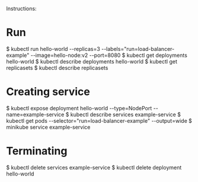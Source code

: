 Instructions:

# Run
$ kubectl run hello-world --replicas=3 --labels="run=load-balancer-example" --image=hello-node:v2 --port=8080
$ kubectl get deployments hello-world
$ kubectl describe deployments hello-world
$ kubectl get replicasets
$ kubectl describe replicasets

# Creating service
$ kubectl expose deployment hello-world --type=NodePort --name=example-service
$ kubectl describe services example-service
$ kubectl get pods --selector="run=load-balancer-example" --output=wide
$ minikube service example-service

# Terminating
$ kubectl delete services example-service
$ kubectl delete deployment hello-world
